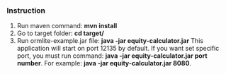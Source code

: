 ### Instruction

1. Run maven command: <b>mvn install</b>
2. Go to target folder: <b>cd target/</b>
3. Run ormlite-example.jar file: <b>java -jar equity-calculator.jar</b>
This application will start on port 12135 by default. 
If you want set specific port, you must run command: <b>java -jar equity-calculator.jar port number</b>.
For example: <b>java -jar equity-calculator.jar 8080</b>.